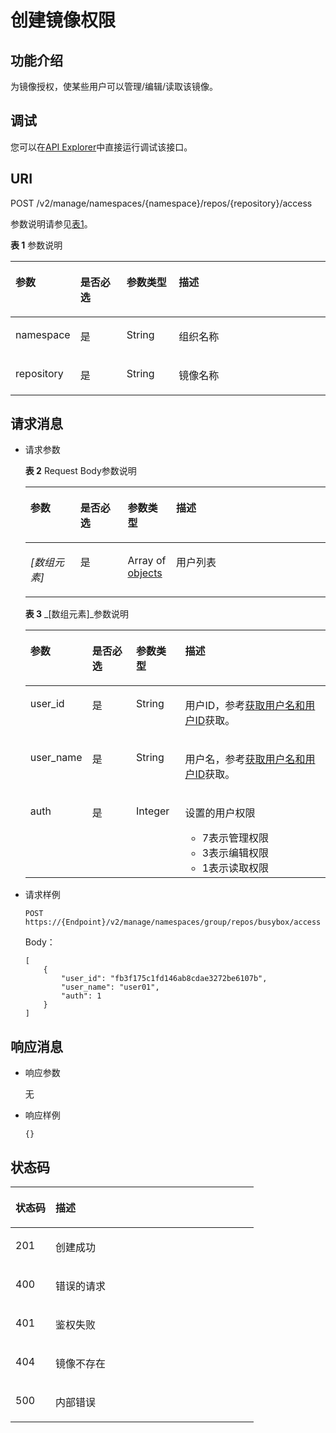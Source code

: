 # 创建镜像权限<a name="swr_02_0046"></a>

## 功能介绍<a name="se03aae4436e64394a95dc13b6f233898"></a>

为镜像授权，使某些用户可以管理/编辑/读取该镜像。

## 调试<a name="section85822133314"></a>

您可以在[API Explorer](https://apiexplorer.developer.huaweicloud.com/apiexplorer/doc?product=SWR&api=CreateUserRepositoryAuth)中直接运行调试该接口。

## URI<a name="s476df674307e4b04b9545f9575dde042"></a>

POST /v2/manage/namespaces/\{namespace\}/repos/\{repository\}/access

参数说明请参见[表1](#table73271639103420)。

**表 1**  参数说明

<a name="table73271639103420"></a>
<table><thead align="left"><tr id="row53291539153419"><th class="cellrowborder" valign="top" width="16.49%" id="mcps1.2.5.1.1"><p id="p6331539113416"><a name="p6331539113416"></a><a name="p6331539113416"></a>参数</p>
</th>
<th class="cellrowborder" valign="top" width="15.340000000000002%" id="mcps1.2.5.1.2"><p id="p1546521102411"><a name="p1546521102411"></a><a name="p1546521102411"></a>是否必选</p>
</th>
<th class="cellrowborder" valign="top" width="16.900000000000002%" id="mcps1.2.5.1.3"><p id="p185461421102417"><a name="p185461421102417"></a><a name="p185461421102417"></a>参数类型</p>
</th>
<th class="cellrowborder" valign="top" width="51.27%" id="mcps1.2.5.1.4"><p id="p43347399345"><a name="p43347399345"></a><a name="p43347399345"></a>描述</p>
</th>
</tr>
</thead>
<tbody><tr id="row7335939103416"><td class="cellrowborder" valign="top" width="16.49%" headers="mcps1.2.5.1.1 "><p id="p6843228526"><a name="p6843228526"></a><a name="p6843228526"></a>namespace</p>
</td>
<td class="cellrowborder" valign="top" width="15.340000000000002%" headers="mcps1.2.5.1.2 "><p id="p45474214244"><a name="p45474214244"></a><a name="p45474214244"></a>是</p>
</td>
<td class="cellrowborder" valign="top" width="16.900000000000002%" headers="mcps1.2.5.1.3 "><p id="p4547122132412"><a name="p4547122132412"></a><a name="p4547122132412"></a>String</p>
</td>
<td class="cellrowborder" valign="top" width="51.27%" headers="mcps1.2.5.1.4 "><p id="p776511203467"><a name="p776511203467"></a><a name="p776511203467"></a>组织名称</p>
</td>
</tr>
<tr id="row107916202715"><td class="cellrowborder" valign="top" width="16.49%" headers="mcps1.2.5.1.1 "><p id="p57616102710"><a name="p57616102710"></a><a name="p57616102710"></a>repository</p>
</td>
<td class="cellrowborder" valign="top" width="15.340000000000002%" headers="mcps1.2.5.1.2 "><p id="p75471621102416"><a name="p75471621102416"></a><a name="p75471621102416"></a>是</p>
</td>
<td class="cellrowborder" valign="top" width="16.900000000000002%" headers="mcps1.2.5.1.3 "><p id="p125471621152412"><a name="p125471621152412"></a><a name="p125471621152412"></a>String</p>
</td>
<td class="cellrowborder" valign="top" width="51.27%" headers="mcps1.2.5.1.4 "><p id="p187161619273"><a name="p187161619273"></a><a name="p187161619273"></a>镜像名称</p>
</td>
</tr>
</tbody>
</table>

## 请求消息<a name="s8246d3afdd6f44dc817ce0c3f2ac7d53"></a>

-   请求参数

    **表 2**  Request Body参数说明

    <a name="table34001413863"></a>
    <table><thead align="left"><tr id="row17400171319612"><th class="cellrowborder" valign="top" width="16.65833416658334%" id="mcps1.2.5.1.1"><p id="p1840015139619"><a name="p1840015139619"></a><a name="p1840015139619"></a>参数</p>
    </th>
    <th class="cellrowborder" valign="top" width="15.768423157684234%" id="mcps1.2.5.1.2"><p id="p1410131010424"><a name="p1410131010424"></a><a name="p1410131010424"></a>是否必选</p>
    </th>
    <th class="cellrowborder" valign="top" width="16.12838716128387%" id="mcps1.2.5.1.3"><p id="p24002135620"><a name="p24002135620"></a><a name="p24002135620"></a>参数类型</p>
    </th>
    <th class="cellrowborder" valign="top" width="51.44485551444855%" id="mcps1.2.5.1.4"><p id="p174008131163"><a name="p174008131163"></a><a name="p174008131163"></a>描述</p>
    </th>
    </tr>
    </thead>
    <tbody><tr id="row11400113668"><td class="cellrowborder" valign="top" width="16.65833416658334%" headers="mcps1.2.5.1.1 "><p id="p1482131117588"><a name="p1482131117588"></a><a name="p1482131117588"></a><em id="i16401119182119"><a name="i16401119182119"></a><a name="i16401119182119"></a>[数组元素]</em></p>
    </td>
    <td class="cellrowborder" valign="top" width="15.768423157684234%" headers="mcps1.2.5.1.2 "><p id="p1210181034216"><a name="p1210181034216"></a><a name="p1210181034216"></a>是</p>
    </td>
    <td class="cellrowborder" valign="top" width="16.12838716128387%" headers="mcps1.2.5.1.3 "><p id="p88201811175811"><a name="p88201811175811"></a><a name="p88201811175811"></a>Array of <a href="#table6912142367">objects</a></p>
    </td>
    <td class="cellrowborder" valign="top" width="51.44485551444855%" headers="mcps1.2.5.1.4 "><p id="p181911115588"><a name="p181911115588"></a><a name="p181911115588"></a>用户列表</p>
    </td>
    </tr>
    </tbody>
    </table>

    **表 3** _\[数组元素\]_参数说明

    <a name="table6912142367"></a>
    <table><thead align="left"><tr id="row494101419361"><th class="cellrowborder" valign="top" width="17%" id="mcps1.2.5.1.1"><p id="p495214193611"><a name="p495214193611"></a><a name="p495214193611"></a>参数</p>
    </th>
    <th class="cellrowborder" valign="top" width="15.28%" id="mcps1.2.5.1.2"><p id="p763819132514"><a name="p763819132514"></a><a name="p763819132514"></a>是否必选</p>
    </th>
    <th class="cellrowborder" valign="top" width="16.49%" id="mcps1.2.5.1.3"><p id="p15638892255"><a name="p15638892255"></a><a name="p15638892255"></a>参数类型</p>
    </th>
    <th class="cellrowborder" valign="top" width="51.23%" id="mcps1.2.5.1.4"><p id="p1498214113618"><a name="p1498214113618"></a><a name="p1498214113618"></a>描述</p>
    </th>
    </tr>
    </thead>
    <tbody><tr id="row69961413365"><td class="cellrowborder" valign="top" width="17%" headers="mcps1.2.5.1.1 "><p id="p1110011416365"><a name="p1110011416365"></a><a name="p1110011416365"></a>user_id</p>
    </td>
    <td class="cellrowborder" valign="top" width="15.28%" headers="mcps1.2.5.1.2 "><p id="p186387916259"><a name="p186387916259"></a><a name="p186387916259"></a>是</p>
    </td>
    <td class="cellrowborder" valign="top" width="16.49%" headers="mcps1.2.5.1.3 "><p id="p1263818912520"><a name="p1263818912520"></a><a name="p1263818912520"></a>String</p>
    </td>
    <td class="cellrowborder" valign="top" width="51.23%" headers="mcps1.2.5.1.4 "><p id="p46175204712"><a name="p46175204712"></a><a name="p46175204712"></a>用户ID，参考<a href="获取用户名和用户ID.md">获取用户名和用户ID</a>获取。</p>
    </td>
    </tr>
    <tr id="row3105101418360"><td class="cellrowborder" valign="top" width="17%" headers="mcps1.2.5.1.1 "><p id="p3107314193615"><a name="p3107314193615"></a><a name="p3107314193615"></a>user_name</p>
    </td>
    <td class="cellrowborder" valign="top" width="15.28%" headers="mcps1.2.5.1.2 "><p id="p56389912515"><a name="p56389912515"></a><a name="p56389912515"></a>是</p>
    </td>
    <td class="cellrowborder" valign="top" width="16.49%" headers="mcps1.2.5.1.3 "><p id="p763816917251"><a name="p763816917251"></a><a name="p763816917251"></a>String</p>
    </td>
    <td class="cellrowborder" valign="top" width="51.23%" headers="mcps1.2.5.1.4 "><p id="p1761185234713"><a name="p1761185234713"></a><a name="p1761185234713"></a>用户名，参考<a href="获取用户名和用户ID.md">获取用户名和用户ID</a>获取。</p>
    </td>
    </tr>
    <tr id="row135101232143711"><td class="cellrowborder" valign="top" width="17%" headers="mcps1.2.5.1.1 "><p id="p35101132143714"><a name="p35101132143714"></a><a name="p35101132143714"></a>auth</p>
    </td>
    <td class="cellrowborder" valign="top" width="15.28%" headers="mcps1.2.5.1.2 "><p id="p9638791258"><a name="p9638791258"></a><a name="p9638791258"></a>是</p>
    </td>
    <td class="cellrowborder" valign="top" width="16.49%" headers="mcps1.2.5.1.3 "><p id="p18638189142515"><a name="p18638189142515"></a><a name="p18638189142515"></a>Integer</p>
    </td>
    <td class="cellrowborder" valign="top" width="51.23%" headers="mcps1.2.5.1.4 "><p id="p1751033214375"><a name="p1751033214375"></a><a name="p1751033214375"></a>设置的用户权限</p>
    <a name="ul654813144019"></a><a name="ul654813144019"></a><ul id="ul654813144019"><li>7表示管理权限</li><li>3表示编辑权限</li><li>1表示读取权限</li></ul>
    </td>
    </tr>
    </tbody>
    </table>

-   请求样例

    ```
    POST https://{Endpoint}/v2/manage/namespaces/group/repos/busybox/access
    ```

    Body：

    ```
    [
        {
            "user_id": "fb3f175c1fd146ab8cdae3272be6107b",
            "user_name": "user01",
            "auth": 1
        }
    ]
    ```


## 响应消息<a name="sab9be5ce850743859bb238e072f8d1f2"></a>

-   响应参数

    无

-   响应样例

    ```
    {}
    ```


## 状态码<a name="s336c1dbc7af446a1b3cc077ea3f82fc9"></a>

<a name="t33d02fa79e8443868a71c99f411610a5"></a>
<table><thead align="left"><tr id="r9eb80d64e8f34d0db940daa95fc929dd"><th class="cellrowborder" valign="top" width="16.439999999999998%" id="mcps1.1.3.1.1"><p id="a7e51ed73a71e4dc29d0dd4aae3016632"><a name="a7e51ed73a71e4dc29d0dd4aae3016632"></a><a name="a7e51ed73a71e4dc29d0dd4aae3016632"></a>状态码</p>
</th>
<th class="cellrowborder" valign="top" width="83.56%" id="mcps1.1.3.1.2"><p id="aa802d02e21c944f1863435a0d11c7ec1"><a name="aa802d02e21c944f1863435a0d11c7ec1"></a><a name="aa802d02e21c944f1863435a0d11c7ec1"></a>描述</p>
</th>
</tr>
</thead>
<tbody><tr id="r1cc0192c651444db882dde750b14be23"><td class="cellrowborder" valign="top" width="16.439999999999998%" headers="mcps1.1.3.1.1 "><p id="a6a3639a3cb154e17b95c5076c8036471"><a name="a6a3639a3cb154e17b95c5076c8036471"></a><a name="a6a3639a3cb154e17b95c5076c8036471"></a>201</p>
</td>
<td class="cellrowborder" valign="top" width="83.56%" headers="mcps1.1.3.1.2 "><p id="ad54ae639e7f94380a87bfc10cc91a4f0"><a name="ad54ae639e7f94380a87bfc10cc91a4f0"></a><a name="ad54ae639e7f94380a87bfc10cc91a4f0"></a>创建成功</p>
</td>
</tr>
<tr id="r0bd68000afe546dd9c7a8d3a05991a04"><td class="cellrowborder" valign="top" width="16.439999999999998%" headers="mcps1.1.3.1.1 "><p id="ad46ccdc6b7e04df3b6b5679f7606f434"><a name="ad46ccdc6b7e04df3b6b5679f7606f434"></a><a name="ad46ccdc6b7e04df3b6b5679f7606f434"></a>400</p>
</td>
<td class="cellrowborder" valign="top" width="83.56%" headers="mcps1.1.3.1.2 "><p id="a1f2e8d58145d461781428d28f07a5351"><a name="a1f2e8d58145d461781428d28f07a5351"></a><a name="a1f2e8d58145d461781428d28f07a5351"></a>错误的请求</p>
</td>
</tr>
<tr id="row059261364320"><td class="cellrowborder" valign="top" width="16.439999999999998%" headers="mcps1.1.3.1.1 "><p id="p059261310438"><a name="p059261310438"></a><a name="p059261310438"></a>401</p>
</td>
<td class="cellrowborder" valign="top" width="83.56%" headers="mcps1.1.3.1.2 "><p id="p759261314433"><a name="p759261314433"></a><a name="p759261314433"></a>鉴权失败</p>
</td>
</tr>
<tr id="row9547111612437"><td class="cellrowborder" valign="top" width="16.439999999999998%" headers="mcps1.1.3.1.1 "><p id="p19547131615432"><a name="p19547131615432"></a><a name="p19547131615432"></a>404</p>
</td>
<td class="cellrowborder" valign="top" width="83.56%" headers="mcps1.1.3.1.2 "><p id="p16547416114315"><a name="p16547416114315"></a><a name="p16547416114315"></a>镜像不存在</p>
</td>
</tr>
<tr id="r19bdef782c164c93917f897241e521f8"><td class="cellrowborder" valign="top" width="16.439999999999998%" headers="mcps1.1.3.1.1 "><p id="a7da68e311c0f4267bacf3cbdb71d1ead"><a name="a7da68e311c0f4267bacf3cbdb71d1ead"></a><a name="a7da68e311c0f4267bacf3cbdb71d1ead"></a>500</p>
</td>
<td class="cellrowborder" valign="top" width="83.56%" headers="mcps1.1.3.1.2 "><p id="aa6fd12cedd8841e29eeeca27c1bdea1a"><a name="aa6fd12cedd8841e29eeeca27c1bdea1a"></a><a name="aa6fd12cedd8841e29eeeca27c1bdea1a"></a>内部错误</p>
</td>
</tr>
</tbody>
</table>

